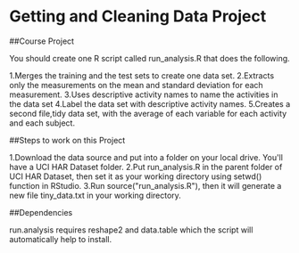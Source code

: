 Getting and Cleaning Data Project
=================================
##Course Project

You should create one R script called run_analysis.R that does the following.

1.Merges the training and the test sets to create one data set.
2.Extracts only the measurements on the mean and standard deviation for each measurement.
3.Uses descriptive activity names to name the activities in the data set
4.Label the data set with descriptive activity names.
5.Creates a second file,tidy data set, with the average of each variable for each activity and each subject.

##Steps to work on this Project

1.Download the data source and put into a folder on your local drive. You'll have a UCI HAR Dataset folder.
2.Put run_analysis.R in the parent folder of UCI HAR Dataset, then set it as your working directory using setwd() function   in RStudio.
3.Run source("run_analysis.R"), then it will generate a new file tiny_data.txt in your working directory.

##Dependencies

run.analysis requires reshape2 and data.table which the script will automatically help to install.
